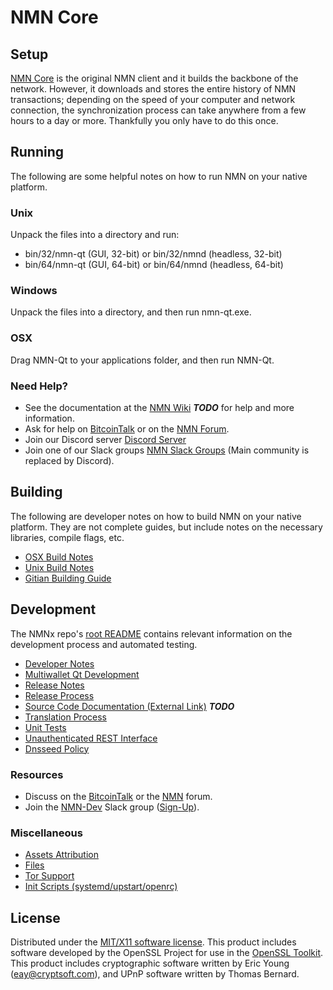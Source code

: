 NMN Core
=====================

Setup
---------------------
[NMN Core](http://nmn.org/wallet) is the original NMN client and it builds the backbone of the network. However, it downloads and stores the entire history of NMN transactions; depending on the speed of your computer and network connection, the synchronization process can take anywhere from a few hours to a day or more. Thankfully you only have to do this once.

Running
---------------------
The following are some helpful notes on how to run NMN on your native platform.

### Unix

Unpack the files into a directory and run:

- bin/32/nmn-qt (GUI, 32-bit) or bin/32/nmnd (headless, 32-bit)
- bin/64/nmn-qt (GUI, 64-bit) or bin/64/nmnd (headless, 64-bit)

### Windows

Unpack the files into a directory, and then run nmn-qt.exe.

### OSX

Drag NMN-Qt to your applications folder, and then run NMN-Qt.

### Need Help?

* See the documentation at the [NMN Wiki](https://en.bitcoin.it/wiki/Main_Page) ***TODO***
for help and more information.
* Ask for help on [BitcoinTalk](https://bitcointalk.org/index.php?topic=1262920.0) or on the [NMN Forum](http://forum.nmn.org/).
* Join our Discord server [Discord Server](https://discord.nmn.org)
* Join one of our Slack groups [NMN Slack Groups](https://nmn.org/slack-logins/) (Main community is replaced by Discord).

Building
---------------------
The following are developer notes on how to build NMN on your native platform. They are not complete guides, but include notes on the necessary libraries, compile flags, etc.

- [OSX Build Notes](build-osx.md)
- [Unix Build Notes](build-unix.md)
- [Gitian Building Guide](gitian-building.md)

Development
---------------------
The NMNx repo's [root README](https://github.com/99Masternodes/NMN/blob/master/README.md) contains relevant information on the development process and automated testing.

- [Developer Notes](developer-notes.md)
- [Multiwallet Qt Development](multiwallet-qt.md)
- [Release Notes](release-notes.md)
- [Release Process](release-process.md)
- [Source Code Documentation (External Link)](https://dev.visucore.com/bitcoin/doxygen/) ***TODO***
- [Translation Process](translation_process.md)
- [Unit Tests](unit-tests.md)
- [Unauthenticated REST Interface](REST-interface.md)
- [Dnsseed Policy](dnsseed-policy.md)

### Resources

* Discuss on the [BitcoinTalk](https://bitcointalk.org/index.php?topic=1262920.0) or the [NMN](http://forum.nmn.org/) forum.
* Join the [NMN-Dev](https://nmn-dev.slack.com/) Slack group ([Sign-Up](https://nmn-dev.herokuapp.com/)).

### Miscellaneous
- [Assets Attribution](assets-attribution.md)
- [Files](files.md)
- [Tor Support](tor.md)
- [Init Scripts (systemd/upstart/openrc)](init.md)

License
---------------------
Distributed under the [MIT/X11 software license](http://www.opensource.org/licenses/mit-license.php).
This product includes software developed by the OpenSSL Project for use in the [OpenSSL Toolkit](https://www.openssl.org/). This product includes
cryptographic software written by Eric Young ([eay@cryptsoft.com](mailto:eay@cryptsoft.com)), and UPnP software written by Thomas Bernard.
